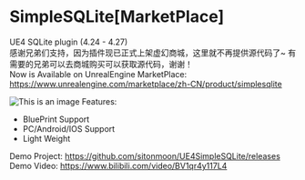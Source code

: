 # SimpleSQLite[MarketPlace] 
UE4 SQLite plugin  (4.24 - 4.27)  <br> 感谢兄弟们支持，因为插件现已正式上架虚幻商城，这里就不再提供源代码了~ 有需要的兄弟可以去商城购买可以获取源代码，谢谢！<br> Now is Available on UnrealEngine MarketPlace: <br> https://www.unrealengine.com/marketplace/zh-CN/product/simplesqlite <br>

![This is an image](https://github.com/sitonmoon/UE4SimpleSQLite/blob/main/Demo1.png)
Features:
- BluePrint Support
- PC/Android/IOS Support
- Light Weight

Demo Project: https://github.com/sitonmoon/UE4SimpleSQLite/releases <br>
Demo Video: https://www.bilibili.com/video/BV1qr4y117L4
